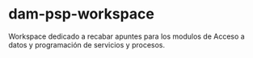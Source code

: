 # dam-psp-workspace
Workspace dedicado a recabar apuntes para los modulos de Acceso a datos y programación de servicios y procesos. 
